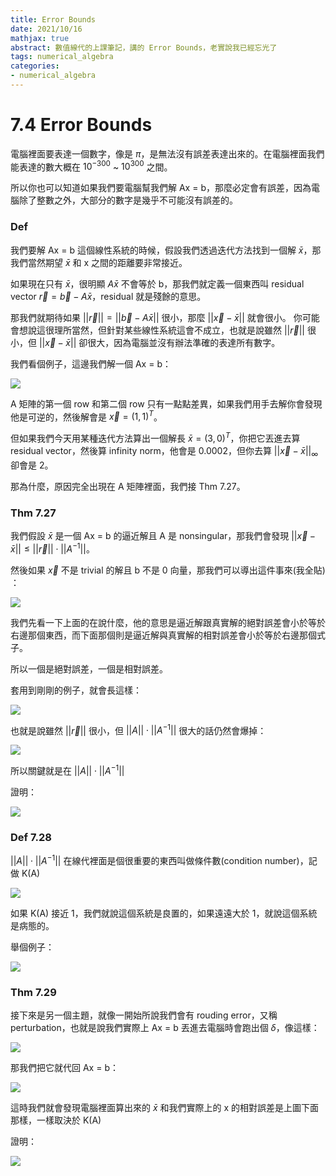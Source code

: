 ```yaml
---
title: Error Bounds
date: 2021/10/16
mathjax: true
abstract: 數值線代的上課筆記，講的 Error Bounds，老實說我已經忘光了
tags: numerical_algebra
categories:
- numerical_algebra
---
```


# 7.4 Error Bounds

電腦裡面要表達一個數字，像是 $\pi$，是無法沒有誤差表達出來的。在電腦裡面我們能表達的數大概在 $10^{-300}$ ~ $10^{300}$ 之間。

所以你也可以知道如果我們要電腦幫我們解 Ax = b，那麼必定會有誤差，因為電腦除了整數之外，大部分的數字是幾乎不可能沒有誤差的。

### Def

我們要解 Ax = b 這個線性系統的時候，假設我們透過迭代方法找到一個解 $\bar x$，那我們當然期望 $\bar x$ 和 x 之間的距離要非常接近。

如果現在只有 $\bar x$，很明顯 $A\bar x$ 不會等於 b，那我們就定義一個東西叫 residual vector $\vec r = \vec b - A\bar x$，residual 就是殘餘的意思。

那我們就期待如果 $||\vec r|| = ||\vec b - A\bar x||$ 很小，那麼 $||\vec x - \bar x||$ 就會很小。 你可能會想說這很理所當然，但針對某些線性系統這會不成立，也就是說雖然 $||\vec r||$ 很小，但 $||\vec x - \bar x||$ 卻很大，因為電腦並沒有辦法準確的表達所有數字。

我們看個例子，這邊我們解一個 Ax = b：

![](https://i.imgur.com/mxgmOsw.png)

A 矩陣的第一個 row 和第二個 row 只有一點點差異，如果我們用手去解你會發現他是可逆的，然後解會是 $\vec x = (1,1)^T$。

但如果我們今天用某種迭代方法算出一個解長 $\bar x = (3,0)^T$，你把它丟進去算 residual vector，然後算 infinity norm，他會是 0.0002，但你去算 $||\vec x - \bar x||_\infty$ 卻會是 2。

那為什麼，原因完全出現在 A 矩陣裡面，我們接 Thm 7.27。

### Thm 7.27

我們假設 $\bar x$ 是一個 Ax = b 的逼近解且 A 是 nonsingular，那我們會發現 $||\vec x - \bar x|| \leq ||\vec r||\cdot||A^{-1}||$。

然後如果 $\vec x$ 不是 trivial 的解且 b 不是 0 向量，那我們可以導出這件事來(我全貼) ：

![](https://i.imgur.com/yJv6L1P.png)

我們先看一下上面的在說什麼，他的意思是逼近解跟真實解的絕對誤差會小於等於右邊那個東西，而下面那個則是逼近解與真實解的相對誤差會小於等於右邊那個式子。

所以一個是絕對誤差，一個是相對誤差。

套用到剛剛的例子，就會長這樣：

![](https://i.imgur.com/GLWQN6v.png)

也就是說雖然 $||\vec r||$ 很小，但 $||A||\cdot||A^{-1}||$ 很大的話仍然會爆掉：

![](https://i.imgur.com/zLIXeAO.png)

所以關鍵就是在 $||A||\cdot||A^{-1}||$

證明：

![](https://i.imgur.com/XlTNBU9.png)

### Def 7.28

$||A||\cdot||A^{-1}||$ 在線代裡面是個很重要的東西叫做條件數(condition number)，記做 K(A)

![](https://i.imgur.com/iVoC0Xl.png)

如果 K(A) 接近 1，我們就說這個系統是良置的，如果遠遠大於 1，就說這個系統是病態的。

舉個例子：

![](https://i.imgur.com/UgX1dGJ.png)

### Thm 7.29

接下來是另一個主題，就像一開始所說我們會有 rouding error，又稱 perturbation，也就是說我們實際上 Ax = b 丟進去電腦時會跑出個 $\delta$，像這樣：

![](https://i.imgur.com/sVaXKQX.png)

那我們把它就代回 Ax = b：

![](https://i.imgur.com/H3eXCUl.png)

這時我們就會發現電腦裡面算出來的 $\bar x$ 和我們實際上的 x 的相對誤差是上圖下面那樣，一樣取決於 K(A)

證明：

![](https://i.imgur.com/4odqRL6.png)